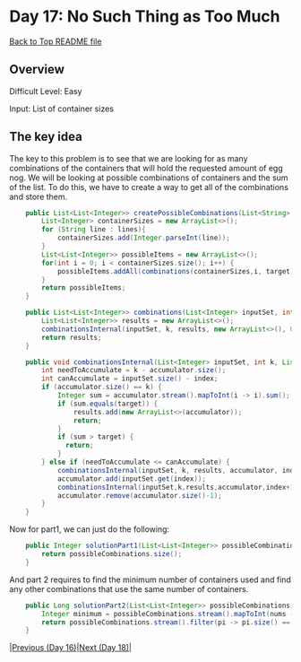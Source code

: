 # Day 17: No Such Thing as Too Much

[Back to Top README file](../../../README.md)
## Overview
Difficult Level: Easy

Input: List of container sizes

## The key idea
The key to this problem is to see that we are looking for as many combinations
of the containers that will hold the requested amount of egg nog.  We will be
looking at possible combinations of containers and the sum of the list. To do this,
we have to create a way to get all of the combinations and store them.

```java
    public List<List<Integer>> createPossibleCombinations(List<String> lines, Integer target) {
        List<Integer> containerSizes = new ArrayList<>();
        for (String line : lines){
            containerSizes.add(Integer.parseInt(line));
        }
        List<List<Integer>> possibleItems = new ArrayList<>();
        for(int i = 0; i < containerSizes.size(); i++) {
            possibleItems.addAll(combinations(containerSizes,i, target));
        }
        return possibleItems;
    }

    public List<List<Integer>> combinations(List<Integer> inputSet, int k, int target) {
        List<List<Integer>> results = new ArrayList<>();
        combinationsInternal(inputSet, k, results, new ArrayList<>(), 0, target);
        return results;
    }

    public void combinationsInternal(List<Integer> inputSet, int k, List<List<Integer>> results, ArrayList<Integer> accumulator, int index, int target) {
        int needToAccumulate = k - accumulator.size();
        int canAccumulate = inputSet.size() - index;
        if (accumulator.size() == k) {
            Integer sum = accumulator.stream().mapToInt(i -> i).sum();
            if (sum.equals(target)) {
                results.add(new ArrayList<>(accumulator));
                return;
            }
            if (sum > target) {
              return;
            }
        } else if (needToAccumulate <= canAccumulate) {
            combinationsInternal(inputSet, k, results, accumulator, index + 1, target);
            accumulator.add(inputSet.get(index));
            combinationsInternal(inputSet,k,results,accumulator,index+1, target);
            accumulator.remove(accumulator.size()-1);
        }
    }
```

Now for part1, we can just do the following:

```java
    public Integer solutionPart1(List<List<Integer>> possibleCombinations) {
        return possibleCombinations.size();
    }
```

And part 2 requires to find the minimum number of containers used and find any
other combinations that use the same number of containers.

```java
    public Long solutionPart2(List<List<Integer>> possibleCombinations) {
        Integer minimum = possibleCombinations.stream().mapToInt(nums -> nums.size()).min().getAsInt();
        return possibleCombinations.stream().filter(pi -> pi.size() == minimum).count();
    }
```

|[Previous (Day 16)](../day16/README.md)|[Next (Day 18)](../day18/README.md)|